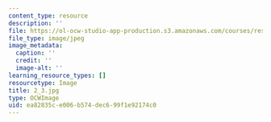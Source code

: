 ```yaml
---
content_type: resource
description: ''
file: https://ol-ocw-studio-app-production.s3.amazonaws.com/courses/res-18-006-calculus-revisited-single-variable-calculus-fall-2010/ea82835ce006b574dec699f1e92174c0_2_3.jpg
file_type: image/jpeg
image_metadata:
  caption: ''
  credit: ''
  image-alt: ''
learning_resource_types: []
resourcetype: Image
title: 2_3.jpg
type: OCWImage
uid: ea82835c-e006-b574-dec6-99f1e92174c0
---
```

